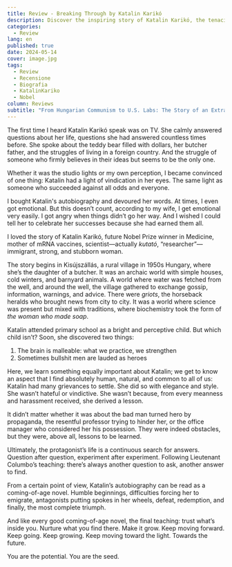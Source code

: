 ```yaml
---
title: Review - Breaking Through by Katalin Karikó
description: Discover the inspiring story of Katalin Karikó, the tenacious scientist behind mRNA vaccines. From humble beginnings in Kisújszállás to overcoming countless obstacles, her journey is a testament to perseverance and belief in one's ideas.
categories:
  - Review
lang: en
published: true
date: 2024-05-14
cover: image.jpg
tags:
  - Review
  - Recensione
  - Biografia
  - KatalinKariko
  - Nobel
column: Reviews
subtitle: "From Hungarian Communism to U.S. Labs: The Story of an Extraordinary Scientist"
---
```

The first time I heard Katalin Karikó speak was on TV. She calmly answered questions about her life, questions she had answered countless times before. She spoke about the teddy bear filled with dollars, her butcher father, and the struggles of living in a foreign country. And the struggle of someone who firmly believes in their ideas but seems to be the only one.

Whether it was the studio lights or my own perception, I became convinced of one thing: Katalin had a light of vindication in her eyes. The same light as someone who succeeded against all odds and everyone.

I bought Katalin's autobiography and devoured her words. At times, I even got emotional. But this doesn’t count, according to my wife, I get emotional very easily. I got angry when things didn’t go her way. And I wished I could tell her to celebrate her successes because she had earned them all.

I loved the story of Katalin Karikó, future Nobel Prize winner in Medicine, mother of mRNA vaccines, scientist—actually *kutató*, “researcher”—immigrant, strong, and stubborn woman.

The story begins in Kisújszállás, a rural village in 1950s Hungary, where she’s the daughter of a butcher. It was an archaic world with simple houses, cold winters, and barnyard animals. A world where water was fetched from the well, and around the well, the village gathered to exchange gossip, information, warnings, and advice. There were *griots*, the horseback heralds who brought news from city to city. It was a world where science was present but mixed with traditions, where biochemistry took the form of *the woman who made soap*.

Katalin attended primary school as a bright and perceptive child. But which child isn’t? Soon, she discovered two things:

1. The brain is malleable: what we practice, we strengthen
2. Sometimes bullshit men are lauded as heroes

Here, we learn something equally important about Katalin; we get to know an aspect that I find absolutely human, natural, and common to all of us: Katalin had many grievances to settle. She did so with elegance and style. She wasn’t hateful or vindictive. She wasn’t because, from every meanness and harassment received, she derived a lesson.

It didn’t matter whether it was about the bad man turned hero by propaganda, the resentful professor trying to hinder her, or the office manager who considered her his possession. They were indeed obstacles, but they were, above all, lessons to be learned.

Ultimately, the protagonist’s life is a continuous search for answers. Question after question, experiment after experiment. Following Lieutenant Columbo’s teaching: there’s always another question to ask, another answer to find.

From a certain point of view, Katalin’s autobiography can be read as a coming-of-age novel. Humble beginnings, difficulties forcing her to emigrate, antagonists putting spokes in her wheels, defeat, redemption, and finally, the most complete triumph.

And like every good coming-of-age novel, the final teaching: trust what’s inside you. Nurture what you find there. Make it grow. Keep moving forward. Keep going. Keep growing. Keep moving toward the light. Towards the future.

You are the potential. You are the seed.